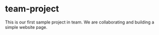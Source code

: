 # team-project
This is our first sample project in team. We are collaborating and building a simple website page.
